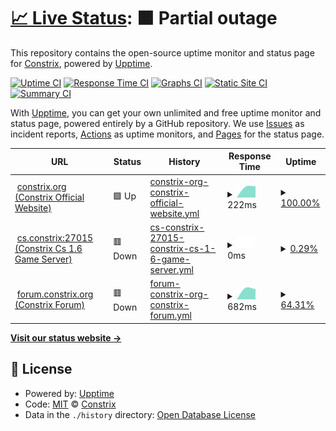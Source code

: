 # [📈 Live Status](https://status.constrix.org): <!--live status--> **🟧 Partial outage**

This repository contains the open-source uptime monitor and status page for [Constrix](https://status.constrix.org), powered by [Upptime](https://github.com/upptime/upptime).

[![Uptime CI](https://github.com/Constrix/Constrix-upptime/workflows/Uptime%20CI/badge.svg)](https://github.com/Constrix/Constrix-upptime/actions?query=workflow%3A%22Uptime+CI%22)
[![Response Time CI](https://github.com/Constrix/Constrix-upptime/workflows/Response%20Time%20CI/badge.svg)](https://github.com/Constrix/Constrix-upptime/actions?query=workflow%3A%22Response+Time+CI%22)
[![Graphs CI](https://github.com/Constrix/Constrix-upptime/workflows/Graphs%20CI/badge.svg)](https://github.com/Constrix/Constrix-upptime/actions?query=workflow%3A%22Graphs+CI%22)
[![Static Site CI](https://github.com/Constrix/Constrix-upptime/workflows/Static%20Site%20CI/badge.svg)](https://github.com/Constrix/Constrix-upptime/actions?query=workflow%3A%22Static+Site+CI%22)
[![Summary CI](https://github.com/Constrix/Constrix-upptime/workflows/Summary%20CI/badge.svg)](https://github.com/Constrix/Constrix-upptime/actions?query=workflow%3A%22Summary+CI%22)

With [Upptime](https://upptime.js.org), you can get your own unlimited and free uptime monitor and status page, powered entirely by a GitHub repository. We use [Issues](https://github.com/Constrix/Constrix-upptime/issues) as incident reports, [Actions](https://github.com/Constrix/Constrix-upptime/actions) as uptime monitors, and [Pages](https://status.constrix.org) for the status page.

<!--start: status pages-->
<!-- This summary is generated by Upptime (https://github.com/upptime/upptime) -->
<!-- Do not edit this manually, your changes will be overwritten -->
<!-- prettier-ignore -->
| URL | Status | History | Response Time | Uptime |
| --- | ------ | ------- | ------------- | ------ |
| <img alt="" src="https://icons.duckduckgo.com/ip3/null.ico" height="13"> [constrix.org (Constrix Official Website)](constrix.org) | 🟩 Up | [constrix-org-constrix-official-website.yml](https://github.com/Constrix/Constrix-upptime/commits/HEAD/history/constrix-org-constrix-official-website.yml) | <details><summary><img alt="Response time graph" src="./graphs/constrix-org-constrix-official-website/response-time-week.png" height="20"> 222ms</summary><br><a href="https://status.constrix.org/history/constrix-org-constrix-official-website"><img alt="Response time 222" src="https://img.shields.io/endpoint?url=https%3A%2F%2Fraw.githubusercontent.com%2FConstrix%2FConstrix-upptime%2FHEAD%2Fapi%2Fconstrix-org-constrix-official-website%2Fresponse-time.json"></a><br><a href="https://status.constrix.org/history/constrix-org-constrix-official-website"><img alt="24-hour response time 222" src="https://img.shields.io/endpoint?url=https%3A%2F%2Fraw.githubusercontent.com%2FConstrix%2FConstrix-upptime%2FHEAD%2Fapi%2Fconstrix-org-constrix-official-website%2Fresponse-time-day.json"></a><br><a href="https://status.constrix.org/history/constrix-org-constrix-official-website"><img alt="7-day response time 222" src="https://img.shields.io/endpoint?url=https%3A%2F%2Fraw.githubusercontent.com%2FConstrix%2FConstrix-upptime%2FHEAD%2Fapi%2Fconstrix-org-constrix-official-website%2Fresponse-time-week.json"></a><br><a href="https://status.constrix.org/history/constrix-org-constrix-official-website"><img alt="30-day response time 222" src="https://img.shields.io/endpoint?url=https%3A%2F%2Fraw.githubusercontent.com%2FConstrix%2FConstrix-upptime%2FHEAD%2Fapi%2Fconstrix-org-constrix-official-website%2Fresponse-time-month.json"></a><br><a href="https://status.constrix.org/history/constrix-org-constrix-official-website"><img alt="1-year response time 222" src="https://img.shields.io/endpoint?url=https%3A%2F%2Fraw.githubusercontent.com%2FConstrix%2FConstrix-upptime%2FHEAD%2Fapi%2Fconstrix-org-constrix-official-website%2Fresponse-time-year.json"></a></details> | <details><summary><a href="https://status.constrix.org/history/constrix-org-constrix-official-website">100.00%</a></summary><a href="https://status.constrix.org/history/constrix-org-constrix-official-website"><img alt="All-time uptime 100.00%" src="https://img.shields.io/endpoint?url=https%3A%2F%2Fraw.githubusercontent.com%2FConstrix%2FConstrix-upptime%2FHEAD%2Fapi%2Fconstrix-org-constrix-official-website%2Fuptime.json"></a><br><a href="https://status.constrix.org/history/constrix-org-constrix-official-website"><img alt="24-hour uptime 100.00%" src="https://img.shields.io/endpoint?url=https%3A%2F%2Fraw.githubusercontent.com%2FConstrix%2FConstrix-upptime%2FHEAD%2Fapi%2Fconstrix-org-constrix-official-website%2Fuptime-day.json"></a><br><a href="https://status.constrix.org/history/constrix-org-constrix-official-website"><img alt="7-day uptime 100.00%" src="https://img.shields.io/endpoint?url=https%3A%2F%2Fraw.githubusercontent.com%2FConstrix%2FConstrix-upptime%2FHEAD%2Fapi%2Fconstrix-org-constrix-official-website%2Fuptime-week.json"></a><br><a href="https://status.constrix.org/history/constrix-org-constrix-official-website"><img alt="30-day uptime 100.00%" src="https://img.shields.io/endpoint?url=https%3A%2F%2Fraw.githubusercontent.com%2FConstrix%2FConstrix-upptime%2FHEAD%2Fapi%2Fconstrix-org-constrix-official-website%2Fuptime-month.json"></a><br><a href="https://status.constrix.org/history/constrix-org-constrix-official-website"><img alt="1-year uptime 100.00%" src="https://img.shields.io/endpoint?url=https%3A%2F%2Fraw.githubusercontent.com%2FConstrix%2FConstrix-upptime%2FHEAD%2Fapi%2Fconstrix-org-constrix-official-website%2Fuptime-year.json"></a></details>
| <img alt="" src="https://icons.duckduckgo.com/ip3/27015.ico" height="13"> [cs.constrix:27015 (Constrix Cs 1.6 Game Server)](cs.constrix.org:27015) | 🟥 Down | [cs-constrix-27015-constrix-cs-1-6-game-server.yml](https://github.com/Constrix/Constrix-upptime/commits/HEAD/history/cs-constrix-27015-constrix-cs-1-6-game-server.yml) | <details><summary><img alt="Response time graph" src="./graphs/cs-constrix-27015-constrix-cs-1-6-game-server/response-time-week.png" height="20"> 0ms</summary><br><a href="https://status.constrix.org/history/cs-constrix-27015-constrix-cs-1-6-game-server"><img alt="Response time 0" src="https://img.shields.io/endpoint?url=https%3A%2F%2Fraw.githubusercontent.com%2FConstrix%2FConstrix-upptime%2FHEAD%2Fapi%2Fcs-constrix-27015-constrix-cs-1-6-game-server%2Fresponse-time.json"></a><br><a href="https://status.constrix.org/history/cs-constrix-27015-constrix-cs-1-6-game-server"><img alt="24-hour response time 0" src="https://img.shields.io/endpoint?url=https%3A%2F%2Fraw.githubusercontent.com%2FConstrix%2FConstrix-upptime%2FHEAD%2Fapi%2Fcs-constrix-27015-constrix-cs-1-6-game-server%2Fresponse-time-day.json"></a><br><a href="https://status.constrix.org/history/cs-constrix-27015-constrix-cs-1-6-game-server"><img alt="7-day response time 0" src="https://img.shields.io/endpoint?url=https%3A%2F%2Fraw.githubusercontent.com%2FConstrix%2FConstrix-upptime%2FHEAD%2Fapi%2Fcs-constrix-27015-constrix-cs-1-6-game-server%2Fresponse-time-week.json"></a><br><a href="https://status.constrix.org/history/cs-constrix-27015-constrix-cs-1-6-game-server"><img alt="30-day response time 0" src="https://img.shields.io/endpoint?url=https%3A%2F%2Fraw.githubusercontent.com%2FConstrix%2FConstrix-upptime%2FHEAD%2Fapi%2Fcs-constrix-27015-constrix-cs-1-6-game-server%2Fresponse-time-month.json"></a><br><a href="https://status.constrix.org/history/cs-constrix-27015-constrix-cs-1-6-game-server"><img alt="1-year response time 0" src="https://img.shields.io/endpoint?url=https%3A%2F%2Fraw.githubusercontent.com%2FConstrix%2FConstrix-upptime%2FHEAD%2Fapi%2Fcs-constrix-27015-constrix-cs-1-6-game-server%2Fresponse-time-year.json"></a></details> | <details><summary><a href="https://status.constrix.org/history/cs-constrix-27015-constrix-cs-1-6-game-server">0.29%</a></summary><a href="https://status.constrix.org/history/cs-constrix-27015-constrix-cs-1-6-game-server"><img alt="All-time uptime 0.29%" src="https://img.shields.io/endpoint?url=https%3A%2F%2Fraw.githubusercontent.com%2FConstrix%2FConstrix-upptime%2FHEAD%2Fapi%2Fcs-constrix-27015-constrix-cs-1-6-game-server%2Fuptime.json"></a><br><a href="https://status.constrix.org/history/cs-constrix-27015-constrix-cs-1-6-game-server"><img alt="24-hour uptime 0.29%" src="https://img.shields.io/endpoint?url=https%3A%2F%2Fraw.githubusercontent.com%2FConstrix%2FConstrix-upptime%2FHEAD%2Fapi%2Fcs-constrix-27015-constrix-cs-1-6-game-server%2Fuptime-day.json"></a><br><a href="https://status.constrix.org/history/cs-constrix-27015-constrix-cs-1-6-game-server"><img alt="7-day uptime 0.29%" src="https://img.shields.io/endpoint?url=https%3A%2F%2Fraw.githubusercontent.com%2FConstrix%2FConstrix-upptime%2FHEAD%2Fapi%2Fcs-constrix-27015-constrix-cs-1-6-game-server%2Fuptime-week.json"></a><br><a href="https://status.constrix.org/history/cs-constrix-27015-constrix-cs-1-6-game-server"><img alt="30-day uptime 0.29%" src="https://img.shields.io/endpoint?url=https%3A%2F%2Fraw.githubusercontent.com%2FConstrix%2FConstrix-upptime%2FHEAD%2Fapi%2Fcs-constrix-27015-constrix-cs-1-6-game-server%2Fuptime-month.json"></a><br><a href="https://status.constrix.org/history/cs-constrix-27015-constrix-cs-1-6-game-server"><img alt="1-year uptime 0.29%" src="https://img.shields.io/endpoint?url=https%3A%2F%2Fraw.githubusercontent.com%2FConstrix%2FConstrix-upptime%2FHEAD%2Fapi%2Fcs-constrix-27015-constrix-cs-1-6-game-server%2Fuptime-year.json"></a></details>
| <img alt="" src="https://icons.duckduckgo.com/ip3/null.ico" height="13"> [forum.constrix.org (Constrix Forum)](forum.constrix.org) | 🟥 Down | [forum-constrix-org-constrix-forum.yml](https://github.com/Constrix/Constrix-upptime/commits/HEAD/history/forum-constrix-org-constrix-forum.yml) | <details><summary><img alt="Response time graph" src="./graphs/forum-constrix-org-constrix-forum/response-time-week.png" height="20"> 682ms</summary><br><a href="https://status.constrix.org/history/forum-constrix-org-constrix-forum"><img alt="Response time 682" src="https://img.shields.io/endpoint?url=https%3A%2F%2Fraw.githubusercontent.com%2FConstrix%2FConstrix-upptime%2FHEAD%2Fapi%2Fforum-constrix-org-constrix-forum%2Fresponse-time.json"></a><br><a href="https://status.constrix.org/history/forum-constrix-org-constrix-forum"><img alt="24-hour response time 682" src="https://img.shields.io/endpoint?url=https%3A%2F%2Fraw.githubusercontent.com%2FConstrix%2FConstrix-upptime%2FHEAD%2Fapi%2Fforum-constrix-org-constrix-forum%2Fresponse-time-day.json"></a><br><a href="https://status.constrix.org/history/forum-constrix-org-constrix-forum"><img alt="7-day response time 682" src="https://img.shields.io/endpoint?url=https%3A%2F%2Fraw.githubusercontent.com%2FConstrix%2FConstrix-upptime%2FHEAD%2Fapi%2Fforum-constrix-org-constrix-forum%2Fresponse-time-week.json"></a><br><a href="https://status.constrix.org/history/forum-constrix-org-constrix-forum"><img alt="30-day response time 682" src="https://img.shields.io/endpoint?url=https%3A%2F%2Fraw.githubusercontent.com%2FConstrix%2FConstrix-upptime%2FHEAD%2Fapi%2Fforum-constrix-org-constrix-forum%2Fresponse-time-month.json"></a><br><a href="https://status.constrix.org/history/forum-constrix-org-constrix-forum"><img alt="1-year response time 682" src="https://img.shields.io/endpoint?url=https%3A%2F%2Fraw.githubusercontent.com%2FConstrix%2FConstrix-upptime%2FHEAD%2Fapi%2Fforum-constrix-org-constrix-forum%2Fresponse-time-year.json"></a></details> | <details><summary><a href="https://status.constrix.org/history/forum-constrix-org-constrix-forum">64.31%</a></summary><a href="https://status.constrix.org/history/forum-constrix-org-constrix-forum"><img alt="All-time uptime 64.31%" src="https://img.shields.io/endpoint?url=https%3A%2F%2Fraw.githubusercontent.com%2FConstrix%2FConstrix-upptime%2FHEAD%2Fapi%2Fforum-constrix-org-constrix-forum%2Fuptime.json"></a><br><a href="https://status.constrix.org/history/forum-constrix-org-constrix-forum"><img alt="24-hour uptime 64.31%" src="https://img.shields.io/endpoint?url=https%3A%2F%2Fraw.githubusercontent.com%2FConstrix%2FConstrix-upptime%2FHEAD%2Fapi%2Fforum-constrix-org-constrix-forum%2Fuptime-day.json"></a><br><a href="https://status.constrix.org/history/forum-constrix-org-constrix-forum"><img alt="7-day uptime 64.31%" src="https://img.shields.io/endpoint?url=https%3A%2F%2Fraw.githubusercontent.com%2FConstrix%2FConstrix-upptime%2FHEAD%2Fapi%2Fforum-constrix-org-constrix-forum%2Fuptime-week.json"></a><br><a href="https://status.constrix.org/history/forum-constrix-org-constrix-forum"><img alt="30-day uptime 64.31%" src="https://img.shields.io/endpoint?url=https%3A%2F%2Fraw.githubusercontent.com%2FConstrix%2FConstrix-upptime%2FHEAD%2Fapi%2Fforum-constrix-org-constrix-forum%2Fuptime-month.json"></a><br><a href="https://status.constrix.org/history/forum-constrix-org-constrix-forum"><img alt="1-year uptime 64.31%" src="https://img.shields.io/endpoint?url=https%3A%2F%2Fraw.githubusercontent.com%2FConstrix%2FConstrix-upptime%2FHEAD%2Fapi%2Fforum-constrix-org-constrix-forum%2Fuptime-year.json"></a></details>

<!--end: status pages-->

[**Visit our status website →**](https://status.constrix.org)

## 📄 License

- Powered by: [Upptime](https://github.com/upptime/upptime)
- Code: [MIT](./LICENSE) © [Constrix](https://status.constrix.org)
- Data in the `./history` directory: [Open Database License](https://opendatacommons.org/licenses/odbl/1-0/)
